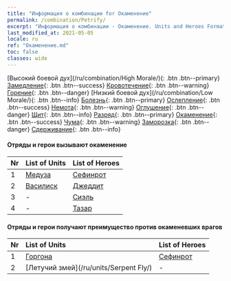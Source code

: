 ```yaml
---
title: "Информация о комбинации for Окаменение"
permalink: /combination/Petrify/
excerpt: "Информация о комбинации - Окаменение. Units and Heroes Formation."
last_modified_at: 2021-05-05
locale: ru
ref: "Окаменение.md"
toc: false
classes: wide
---
```


  [Высокий боевой дух](/ru/combination/High Morale/){: .btn .btn--primary} [Замедление](/ru/combination/Slow/){: .btn .btn--success} [Кровотечение](/ru/combination/Bleeding/){: .btn .btn--warning} [Горение](/ru/combination/Burning/){: .btn .btn--danger} [Низкий боевой дух](/ru/combination/Low Morale/){: .btn .btn--info} [Болезнь](/ru/combination/Disease/){: .btn .btn--primary} [Ослепление](/ru/combination/Blind/){: .btn .btn--success} [Немота](/ru/combination/Silence/){: .btn .btn--warning} [Оглушение](/ru/combination/Stun/){: .btn .btn--danger} [Щит](/ru/combination/Shield/){: .btn .btn--info} [Разряд](/ru/combination/Static/){: .btn .btn--primary} [Окаменение](/ru/combination/Petrify/){: .btn .btn--success} [Чума](/ru/combination/Plague/){: .btn .btn--warning} [Заморозка](/ru/combination/Freeze/){: .btn .btn--danger} [Сдерживание](/ru/combination/Deterrence/){: .btn .btn--info} 


#### Отряды и герои вызывают окаменение

  | Nr |  List of Units  | List of Heroes | 
  |:---|:----------------|:---------------| 
  | 1 | [Медуза](/ru/units/Medusa/) | [Сефинрот](/ru/heroes/Sephinroth/) |
  | 2 | [Василиск](/ru/units/Basilisk/) | [Джеддит](/ru/heroes/Jeddite/) |
  | 3 | - | [Сиэль](/ru/heroes/Ciele/) |
  | 4 | - | [Тазар](/ru/heroes/Tazar/) |


#### Отряды и герои получают преимущество против окаменевших врагов

  | Nr |  List of Units  | List of Heroes | 
  |:---|:----------------|:---------------| 
  | 1 | [Горгона](/ru/units/Gorgon/) | [Сефинрот](/ru/heroes/Sephinroth/) |
  | 2 | [Летучий змей](/ru/units/Serpent Fly/) | - |
